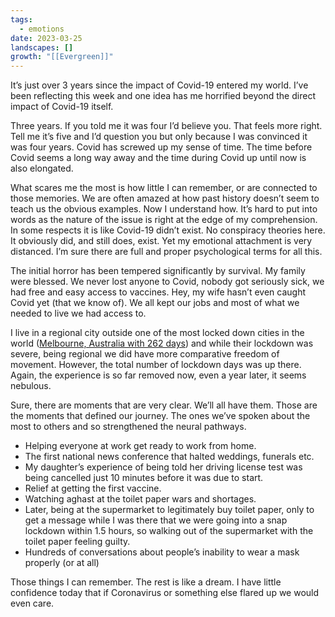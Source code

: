 ```yaml
---
tags:
  - emotions
date: 2023-03-25
landscapes: []
growth: "[[Evergreen]]"
---
```

It’s just over 3 years since the impact of Covid-19 entered my world. I’ve been reflecting this week and one idea has me horrified beyond the direct impact of Covid-19 itself.

Three years. If you told me it was four I’d believe you. That feels more right. Tell me it’s five and I’d question you but only because I was convinced it was four years. Covid has screwed up my sense of time. The time before Covid seems a long way away and the time during Covid up until now is also elongated.

What scares me the most is how little I can remember, or are connected to those memories. We are often amazed at how past history doesn’t seem to teach us the obvious examples. Now I understand how. It’s hard to put into words as the nature of the issue is right at the edge of my comprehension. In some respects it is like Covid-19 didn’t exist. No conspiracy theories here. It obviously did, and still does, exist. Yet my emotional attachment is very distanced. I’m sure there are full and proper psychological terms for all this.

The initial horror has been tempered significantly by survival. My family were blessed. We never lost anyone to Covid, nobody got seriously sick, we had free and easy access to vaccines. Hey, my wife hasn’t even caught Covid yet (that we know of). We all kept our jobs and most of what we needed to live we had access to.

I live in a regional city outside one of the most locked down cities in the world ([Melbourne, Australia with 262 days](https://en.wikipedia.org/wiki/COVID-19_pandemic_in_Victoria#Lockdown_statistics)) and while their lockdown was severe, being regional we did have more comparative freedom of movement. However, the total number of lockdown days was up there. Again, the experience is so far removed now, even a year later, it seems nebulous.

Sure, there are moments that are very clear. We’ll all have them. Those are the moments that defined our journey. The ones we’ve spoken about the most to others and so strengthened the neural pathways.

- Helping everyone at work get ready to work from home.
- The first national news conference that halted weddings, funerals etc.
- My daughter’s experience of being told her driving license test was being cancelled just 10 minutes before it was due to start.
- Relief at getting the first vaccine.
- Watching aghast at the toilet paper wars and shortages.
- Later, being at the supermarket to legitimately buy toilet paper, only to get a message while I was there that we were going into a snap lockdown within 1.5 hours, so walking out of the supermarket with the toilet paper feeling guilty.
- Hundreds of conversations about people’s inability to wear a mask properly (or at all)

Those things I can remember. The rest is like a dream. I have little confidence today that if Coronavirus or something else flared up we would even care.